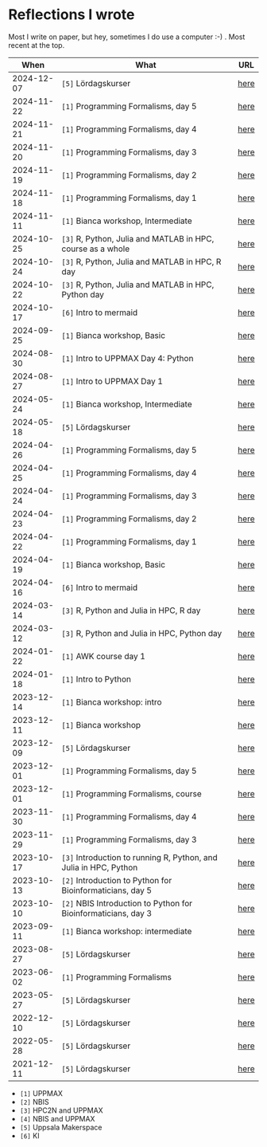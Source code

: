 # Reflections I wrote

Most I write on paper, but hey, sometimes I do use a computer :-) .
Most recent at the top.

When      |What                                                              |URL
----------|------------------------------------------------------------------|-----
2024-12-07|`[5]` Lördagskurser                                               |[here](https://uppsala-makerspace.github.io/loerdagskurser/reflektioner/20241207_richel/)
2024-11-22|`[1]` Programming Formalisms, day 5                               |[here](https://uppmax.github.io/programming_formalisms/reflections/2024_autumn/20241122_richel/)
2024-11-21|`[1]` Programming Formalisms, day 4                               |[here](https://uppmax.github.io/programming_formalisms/reflections/2024_autumn/20241121_richel/)
2024-11-20|`[1]` Programming Formalisms, day 3                               |[here](https://uppmax.github.io/programming_formalisms/reflections/2024_autumn/20241120_richel/)
2024-11-19|`[1]` Programming Formalisms, day 2                               |[here](https://uppmax.github.io/programming_formalisms/reflections/2024_autumn/20241119_richel/)
2024-11-18|`[1]` Programming Formalisms, day 1                               |[here](https://uppmax.github.io/programming_formalisms/reflections/2024_autumn/20241118_richel/)
2024-11-11|`[1]` Bianca workshop, Intermediate                               |[here](https://github.com/UPPMAX/bianca_workshops/blob/main/reflections/20241111/20241111_richel.md)
2024-10-25|`[3]` R, Python, Julia and MATLAB in HPC, course as a whole       |[here](https://github.com/UPPMAX/R-python-julia-matlab-HPC/tree/main/reflections/20241025_richel/README.md)
2024-10-24|`[3]` R, Python, Julia and MATLAB in HPC, R day                   |[here](https://github.com/UPPMAX/R-python-julia-matlab-HPC/tree/main/reflections/20241024_richel/README.md)
2024-10-22|`[3]` R, Python, Julia and MATLAB in HPC, Python day              |[here](https://github.com/UPPMAX/R-python-julia-matlab-HPC/tree/main/reflections/20241022_richel/README.md)
2024-10-17|`[6]` Intro to mermaid                                            |[here](https://github.com/richelbilderbeek/lesson_mermaid/blob/master/reflections/20241017/README.md)
2024-09-25|`[1]` Bianca workshop, Basic                                      |[here](https://github.com/UPPMAX/bianca_workshops/blob/main/reflections/20240925/20240925_richel.md)
2024-08-30|`[1]` Intro to UPPMAX Day 4: Python                               |[here](https://github.com/UPPMAX/uppmax_intro_python/blob/main/reflections/20240830/README.md)
2024-08-27|`[1]` Intro to UPPMAX Day 1                                       |[here](https://uppmax.github.io/uppmax_intro_day_1/reflections/20240827/)
2024-05-24|`[1]` Bianca workshop, Intermediate                               |[here](https://github.com/UPPMAX/bianca_workshops/blob/main/reflections/20240524/20240524_richel.md)
2024-05-18|`[5]` Lördagskurser                                               |[here](https://uppsala-makerspace.github.io/loerdagskurser/reflektioner/20240518_richel/)
2024-04-26|`[1]` Programming Formalisms, day 5                               |[here](https://uppmax.github.io/programming_formalisms/reflections/2024_summer/20240426_richel/)
2024-04-25|`[1]` Programming Formalisms, day 4                               |[here](https://uppmax.github.io/programming_formalisms/reflections/2024_summer/20240425_richel/)
2024-04-24|`[1]` Programming Formalisms, day 3                               |[here](https://uppmax.github.io/programming_formalisms/reflections/2024_summer/20240424_richel/)
2024-04-23|`[1]` Programming Formalisms, day 2                               |[here](https://uppmax.github.io/programming_formalisms/reflections/2024_summer/20240423_richel/)
2024-04-22|`[1]` Programming Formalisms, day 1                               |[here](https://uppmax.github.io/programming_formalisms/reflections/2024_summer/20240422_richel/)
2024-04-19|`[1]` Bianca workshop, Basic                                      |[here](https://github.com/UPPMAX/bianca_workshops/blob/main/reflections/20240419/20240419_richel.md)
2024-04-16|`[6]` Intro to mermaid                                            |[here](https://github.com/richelbilderbeek/lesson_mermaid/blob/master/reflections/20240416/README.md)
2024-03-14|`[3]` R, Python and Julia in HPC, R day                           |[here](https://github.com/UPPMAX/R-python-julia-matlab-HPC/tree/main/reflections/20240314_richel/README.md)
2024-03-12|`[3]` R, Python and Julia in HPC, Python day                      |[here](https://github.com/UPPMAX/R-python-julia-matlab-HPC/tree/main/reflections/20240312_richel/README.md)
2024-01-22|`[1]` AWK course day 1                                            |[here](https://github.com/richelbilderbeek/awk_course/blob/master/reflections/20240122/README.md)
2024-01-18|`[1]` Intro to Python                                             |[here](https://github.com/UPPMAX/uppmax_intro_python/tree/main/reflections/20240118/README.md)
2023-12-14|`[1]` Bianca workshop: intro                                      |[here](https://github.com/UPPMAX/bianca_workshops/blob/main/reflections/20231214/20231214_richel.md)
2023-12-11|`[1]` Bianca workshop                                             |[here](https://github.com/UPPMAX/bianca_workshops/blob/main/reflections/20231211/20231211_richel.md)
2023-12-09|`[5]` Lördagskurser                                               |[here](https://uppsala-makerspace.github.io/loerdagskurser/reflektioner/20231209_richel/)
2023-12-01|`[1]` Programming Formalisms, day 5                               |[here](https://uppmax.github.io/programming_formalisms/reflections/2023_autumn/day_5_reflection/)
2023-12-01|`[1]` Programming Formalisms, course                              |[here](https://uppmax.github.io/programming_formalisms/reflections/2023_autumn/course_reflection/)
2023-11-30|`[1]` Programming Formalisms, day 4                               |[here](https://uppmax.github.io/programming_formalisms/reflections/2023_autumn/day_4_reflection/)
2023-11-29|`[1]` Programming Formalisms, day 3                               |[here](https://uppmax.github.io/programming_formalisms/reflections/2023_autumn/day_3_reflection/)
2023-10-17|`[3]` Introduction to running R, Python, and Julia in HPC, Python |[here](https://github.com/UPPMAX/R-python-julia-matlab-HPC/blob/main/reflections/20231017/README.md)
2023-10-13|`[2]` Introduction to Python for Bioinformaticians, day 5         |[here](https://github.com/NBISweden/workshop-python/blob/ht23/lesson_plans/day_5/20231113_reflection.md)
2023-10-10|`[2]` NBIS Introduction to Python for Bioinformaticians, day 3    |[here](https://github.com/NBISweden/workshop-python/blob/ht23/lesson_plans/day_3/20231110_reflection.md)
2023-09-11|`[1]` Bianca workshop: intermediate                               |[here](https://github.com/UPPMAX/bianca_workshops/blob/main/reflections/20230911/20230911_richel.md)
2023-08-27|`[5]` Lördagskurser                                               |[here](https://uppsala-makerspace.github.io/loerdagskurser/reflektioner/20230827_richel/)
2023-06-02|`[1]` Programming Formalisms                                      |[here](https://uppmax.github.io/programming_formalisms/reflections/2023_summer/)
2023-05-27|`[5]` Lördagskurser                                               |[here](https://uppsala-makerspace.github.io/loerdagskurser/reflektioner/20230527_richel/)
2022-12-10|`[5]` Lördagskurser                                               |[here](https://uppsala-makerspace.github.io/loerdagskurser/reflektioner/20221210_richel/)
2022-05-28|`[5]` Lördagskurser                                               |[here](https://uppsala-makerspace.github.io/loerdagskurser/reflektioner/20220528_richel/)
2021-12-11|`[5]` Lördagskurser                                               |[here](https://uppsala-makerspace.github.io/loerdagskurser/reflektioner/20211211_richel/)

- `[1]` UPPMAX
- `[2]` NBIS
- `[3]` HPC2N and UPPMAX
- `[4]` NBIS and UPPMAX
- `[5]` Uppsala Makerspace
- `[6]` KI
